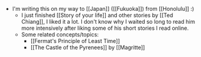 - I'm writing this on my way to [[Japan]] ([[Fukuoka]]) from [[Honolulu]] :)
  - I just finished [[Story of your life]] and other stories by [[Ted Chiang]], I liked it a lot. I don't know why I waited so long to read him more intensively after liking some of his short stories I read online.
  - Some related concepts/topics:
    - [[Fermat's Principle of Least Time]]
    - [[The Castle of the Pyrenees]] by [[Magritte]]
